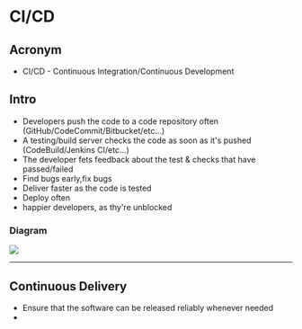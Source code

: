 # CI/CD

## Acronym
* CI/CD - Continuous Integration/Continuous Development

## Intro
* Developers push the code to a code repository often (GitHub/CodeCommit/Bitbucket/etc...)
* A testing/build server checks the code as soon as it's pushed (CodeBuild/Jenkins CI/etc...)
* The developer fets feedback about the test & checks that have passed/failed
* Find bugs early,fix bugs
* Deliver faster as the code is tested
* Deploy often
* happier developers, as thy're unblocked

### Diagram
[<img src="https://i.imgur.com/5N3tIMu.png">](https://i.imgur.com/5N3tIMu.png)

---

## Continuous Delivery
* Ensure that the software can be released reliably whenever needed
* 
